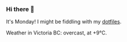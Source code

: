 ### Hi there :wave:

It's Monday! I might be fiddling with my [dotfiles](https://github.com/bewuethr/dotfiles).

Weather in Victoria BC: overcast, at +9°C.
